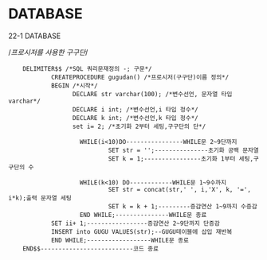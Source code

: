 # DATABASE
22-1 DATABASE

/*프로시저를 사용한 구구단*/

        DELIMITER$$ /*SQL 쿼리문재정의 -; 구문*/
                CREATEPROCEDURE gugudan() /*프로시저(구구단)이름 정의*/
                BEGIN /*시작*/
                      DECLARE str varchar(100); /*변수선언, 문자열 타입 varchar*/
                      DECLARE i int; /*변수선언,i 타입 정수*/
                      DECLARE k int; /*변수선언,k 타입 정수*/
                      set i= 2; /*초기화 2부터 세팅,구구단의 단*/ 
    
                        WHILE(i<10)DO----------------WHILE문 2~9단까지
                                SET str = '';---------------초기화 공백 문자열
                                SET k = 1;----------------초기화 1부터 세팅,구구단의 수
        
                        WHILE(k<10) DO------------WHILE문 1~9수까지
                                SET str = concat(str,' ', i,'X', k, '=', i*k);출력 문자열 세팅
                                SET k = k + 1;---------증감연산 1~9까지 수증감
                        END WHILE;---------------WHILE문 종료
                SET ii+ 1;-----------------증감연산 2~9단까지 단증감
                INSERT into GUGU VALUES(str);--GUGU테이블에 삽입 재반복
                END WHILE;------------------WHILE문 종료
        END$$--------------------------코드 종료
